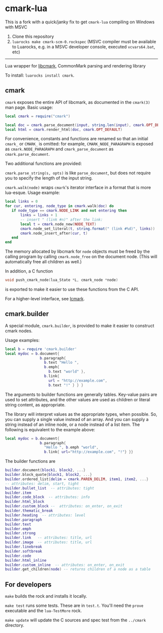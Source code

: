 cmark-lua
=========

This is a fork with a quick/janky fix to get `cmark-lua` compiling on Windows with MSVC

1. Clone this repository
2. `luarocks make cmark-scm-0.rockspec` (MSVC compiler must be available to Luarocks, e.g. in a MSVC developer console, executed `vcvars64.bat`, etc)

---

Lua wrapper for [libcmark](https://github.com/jgm/cmark),
CommonMark parsing and rendering library

To install:  `luarocks install cmark`.

cmark
-----

`cmark` exposes the entire API of libcmark, as documented in
the `cmark(3)` man page.  Basic usage:

``` lua
local cmark = require("cmark")

local doc = cmark.parse_document(input, string.len(input), cmark.OPT_DEFAULT)
local html = cmark.render_html(doc, cmark.OPT_DEFAULT)
```

For convenience, constants and functions are renamed so that
an initial `cmark_` or `CMARK_` is omitted:  for example,
`CMARK_NODE_PARAGRAPH` is exposed as `cmark.NODE_PARAGRAPH` and
`cmark_parse_document` as `cmark.parse_document`.

Two additional functions are provided:

`cmark.parse_string(s, opts)` is like `parse_document`, but
does not require you to specify the length of the input
string.

`cmark.walk(node)` wraps `cmark`'s iterator interface in a
format that is more lua-esque.  Usage example:

``` lua
local links = 0
for cur, entering, node_type in cmark.walk(doc) do
   if node_type == cmark.NODE_LINK and not entering then
       links = links + 1
       -- insert " (link #n)" after the link:
       local t = cmark.node_new(NODE_TEXT)
       cmark.node_set_literal(t, string.format(" (link #%d)", links))
       cmark.node_insert_after(cur, t)
   end
end
```

The memory allocated by libcmark for `node` objects must be
freed by the calling program by calling `cmark.node_free` on the
document node.  (This will automatically free all children as
well.)

In addition, a C function

``` C
void push_cmark_node(lua_State *L, cmark_node *node)
```

is exported to make it easier to use these functions
from the C API.

For a higher-level interface, see
[lcmark](https://github.com/jgm/lcmark).

cmark.builder
-------------

A special module, `cmark.builder`, is provided to make it easier
to construct cmark nodes.

Usage examples:

```lua
local b = require 'cmark.builder'
local mydoc = b.document{
                b.paragraph{
                  b.text "Hello ",
                  b.emph{
                    b.text "world" },
                  b.link{
                    url = "http://example.com",
                    b.text "!" } } }
```

The arguments to builder functions are generally
tables.  Key-value pairs are used to set attributes,
and the other values are used as children or literal
string content, as appropriate.

The library will interpret values as the appropriate
types, when possible.  So, you can supply a single
value instead of an array.  And you can supply a string
instead of an inline node, or a node instead of a list
item.  The following is equivalent to the example above:

```lua
local mydoc = b.document{
                b.paragraph{
                  "Hello ", b.emph "world",
                  b.link{ url="http://example.com", "!"} }}
```

The builder functions are

```lua
builder.document{block1, block2, ...}
builder.block_quote{block1, block2, ...}
builder.ordered_list{delim = cmark.PAREN_DELIM, item1, item2, ...}
-- attributes: delim, start, tight
builder.bullet_list  -- attributes: tight
builder.item
builder.code_block  -- attributes: info
builder.html_block
builder.custom_block --  attributes: on_enter, on_exit
builder.thematic_break
builder.heading  -- attributes: level
builder.paragraph
builder.text
builder.emph
builder.strong
builder.link   -- attributes: title, url
builder.image  -- attributes: title, url
builder.linebreak
builder.softbreak
builder.code
builder.html_inline
builder.custom_inline  -- attributes: on_enter, on_exit
builder.get_children(node) -- returns children of a node as a table
```

For developers
--------------

`make` builds the rock and installs it locally.

`make test` runs some tests.  These are in `test.t`.
You'll need the `prove` executable and the `lua-TestMore` rock.

`make update` will update the C sources and spec test from the
`../cmark` directory.

